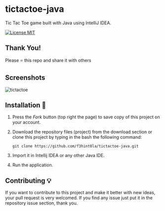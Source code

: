 # tictactoe-java
Tic Tac Toe game built with Java using IntelliJ IDEA.

[![License MIT](https://img.shields.io/badge/license-MIT-blue.svg)](LICENSE)

## Thank You!
Please ⭐️ this repo and share it with others

## Screenshots
![tictactoe](https://github.com/f3hint0la/tictactoe-java/assets/102443135/d80e20ba-f96f-4aa9-a69b-09c28ff0cf7c)

## Installation 🔌
1. Press the *Fork* button (top right the page) to save copy of this project on your account.

2. Download the repository files (project) from the download section or clone this project by typing in the bash the following command:

       git clone https://github.com/f3hint0la/tictactoe-java.git
3. Import it in Intellij IDEA or any other Java IDE.
4. Run the application.

## Contributing 💡
If you want to contribute to this project and make it better with new ideas, your pull request is very welcomed.
If you find any issue just put it in the repository issue section, thank you.
